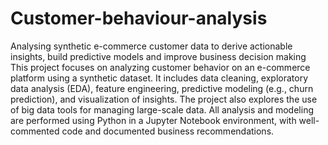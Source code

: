 # Customer-behaviour-analysis
Analysing synthetic e-commerce customer data to derive actionable insights, build predictive models and improve business decision making
This project focuses on analyzing customer behavior on an e-commerce platform using a synthetic dataset. It includes data cleaning, exploratory data analysis (EDA), feature engineering, predictive modeling (e.g., churn prediction), and visualization of insights. The project also explores the use of big data tools for managing large-scale data. All analysis and modeling are performed using Python in a Jupyter Notebook environment, with well-commented code and documented business recommendations.
